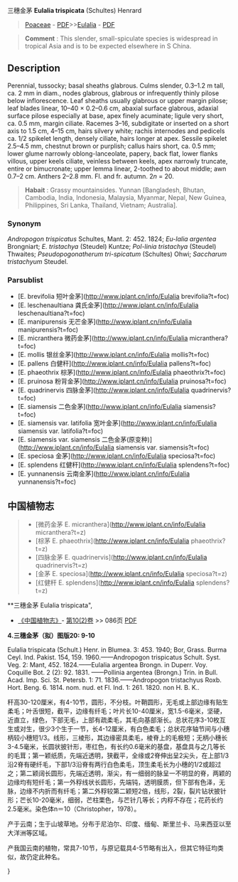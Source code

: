 三穗金茅 **Eulalia trispicata** (Schultes) Henrard

> [Poaceae](http://www.iplant.cn/info/Poaceae?t=foc) - [PDF](http://www.iplant.cn/foc/pdf/Poaceae.pdf)>>[Eulalia](http://www.iplant.cn/info/Eulalia?t=foc) - [PDF](http://www.iplant.cn/foc/pdf/Eulalia.pdf)


> **Comment** : 
> This slender, small-spiculate species is widespread in tropical Asia and is to be expected elsewhere in S China.

## Description

Perennial, tussocky; basal sheaths glabrous. Culms slender, 0.3–1.2 m tall, ca. 2 mm in diam., nodes glabrous, glabrous or infrequently thinly pilose below inflorescence. Leaf sheaths usually glabrous or upper margin pilose; leaf blades linear, 10–40 × 0.2–0.6 cm, abaxial surface glabrous, adaxial surface pilose especially at base, apex finely acuminate; ligule very short, ca. 0.5 mm, margin ciliate. Racemes 3–16, subdigitate or inserted on a short axis to 1.5 cm, 4–15 cm, hairs silvery white; rachis internodes and pedicels ca. 1/2 spikelet length, densely ciliate, hairs longer at apex. Sessile spikelet 2.5–4.5 mm, chestnut brown or purplish; callus hairs short, ca. 0.5 mm; lower glume narrowly oblong-lanceolate, papery, back flat, lower flanks villous, upper keels ciliate, veinless between keels, apex narrowly truncate, entire or bimucronate; upper lemma linear, 2-toothed to about middle; awn 0.7–2 cm. Anthers 2–2.8 mm. Fl. and fr. autumn. 2*n* = 20.


> **Habait** : 
> Grassy mountainsides. Yunnan [Bangladesh, Bhutan, Cambodia, India, Indonesia, Malaysia, Myanmar, Nepal, New Guinea, Philippines, Sri Lanka, Thailand, Vietnam; Australia].

### Synonym
*Andropogon trispicatus* Schultes, Mant. 2: 452. 1824; *Eu-lalia argentea* Brongniart; *E. tristachya* (Steudel) Kuntze; *Pol-linia tristachya* (Steudel) Thwaites; *Pseudopogonatherum tri-spicatum* (Schultes) Ohwi; *Saccharum tristachyum* Steudel.



### Parsublist

* [E.  brevifolia  短叶金茅](http://www.iplant.cn/info/Eulalia brevifolia?t=foc)
* [E.  leschenaultiana  龚氏金茅](http://www.iplant.cn/info/Eulalia leschenaultiana?t=foc)
* [E.  manipurensis  无芒金茅](http://www.iplant.cn/info/Eulalia manipurensis?t=foc)
* [E.  micranthera  微药金茅](http://www.iplant.cn/info/Eulalia micranthera?t=foc)
* [E.  mollis  银丝金茅](http://www.iplant.cn/info/Eulalia mollis?t=foc)
* [E.  pallens  白健秆](http://www.iplant.cn/info/Eulalia pallens?t=foc)
* [E.  phaeothrix  棕茅](http://www.iplant.cn/info/Eulalia phaeothrix?t=foc)
* [E.  pruinosa  粉背金茅](http://www.iplant.cn/info/Eulalia pruinosa?t=foc)
* [E.  quadrinervis  四脉金茅](http://www.iplant.cn/info/Eulalia quadrinervis?t=foc)
* [E.  siamensis  二色金茅](http://www.iplant.cn/info/Eulalia siamensis?t=foc)
* [E.  siamensis var. latifolia  宽叶金茅](http://www.iplant.cn/info/Eulalia siamensis var. latifolia?t=foc)
* [E.  siamensis var. siamensis  二色金茅(原变种)](http://www.iplant.cn/info/Eulalia siamensis var. siamensis?t=foc)
* [E.  speciosa  金茅](http://www.iplant.cn/info/Eulalia speciosa?t=foc)
* [E.  splendens  红健秆](http://www.iplant.cn/info/Eulalia splendens?t=foc)
* [E.  yunnanensis  云南金茅](http://www.iplant.cn/info/Eulalia yunnanensis?t=foc)


## 中国植物志

> * [微药金茅  E.  micranthera](http://www.iplant.cn/info/Eulalia micranthera?t=z)
> * [棕茅  E.  phaeothrix](http://www.iplant.cn/info/Eulalia phaeothrix?t=z)
> * [四脉金茅  E.  quadrinervis](http://www.iplant.cn/info/Eulalia quadrinervis?t=z)
> * [金茅  E.  speciosa](http://www.iplant.cn/info/Eulalia speciosa?t=z)
> * [红健秆  E.  splendens](http://www.iplant.cn/info/Eulalia splendens?t=z)


**三穗金茅 Eulalia trispicata",



* [《中国植物志》](http://www.iplant.cn/frps)- [第10(2)卷](http://www.iplant.cn/frps/vol/10(2)) >> 086页 [PDF](http://www.iplant.cn/frps/pdf/10(2)/086.pdf)


**4.三穗金茅（拟）图版20: 9-10**

Eulalia trispicata (Schult.) Henr. in Blumea. 3: 453. 1940; Bor, Grass. Burma Ceyl. Ind. Pakist. 154, 159. 1960.——Andropogon trispicatus Schult. Syst. Veg. 2: Mant, 452. 1824.——Eulalia argentea Brongn. in Duperr. Voy. Coquille Bot. 2 (2): 92. 1831. ——Pollinia argentea (Brongn.) Trin. in Bull. Acad. Imp. Sci. St. Petersb. 1: 71. 1836.——Andropogon tristachyus Roxb. Hort. Beng. 6. 1814. nom. nud. et Fl. Ind. 1: 261. 1820. non H. B. K..

秆高30-120厘米，有4-10节，圆形，不分枝。叶鞘圆形，无毛或上部边缘有贴生柔毛；叶舌很短，截平，边缘有纤毛；叶片长10-40厘米，宽1.5-6毫米，坚硬，近直立，绿色，下部无毛，上部有疏柔毛，其毛向基部渐长。总状花序3-10枚互生或对生，很少3个生于一节，长4-12厘米，有白色柔毛；总状花序轴节间与小穗柄较小穗短1/3。线形，三棱形，其边缘密具柔毛，棱脊上的毛极短；无柄小穗长3-4.5毫米，长圆状披针形，枣红色，有长约0.6毫米的基盘，基盘具与之几等长的毛茸；第一颖纸质，先端近透明，狭截平，全缘或2脊伸出呈2尖头，在上部1/3沿2脊有硬纤毛，下部1/3沿脊有两行白色柔毛，顶生柔毛长为小穗的1/2或超过之；第二颖阔长圆形，先端近透明，渐尖，有一细弱的脉呈一不明显的脊，两颖的边缘均有短纤毛；第一外稃线状长圆形，先端钝，透明膜质，但下部有色泽，无脉，边缘不内折而有纤毛；第二外稃较第二颖短2倍，线形，2裂，裂片钻状披针形；芒长10-20毫米，细弱，芒柱栗色，与芒针几等长；内稃不存在；花药长约2.5毫米。染色体n＝10（Christopher，1978）。

产于云南；生于山坡草地。分布于尼泊尔、印度、缅甸、斯里兰卡、马来西亚以至大洋洲等区域。

产我国云南的植物，常具7-10节，与原记载具4-5节略有出入，但其它特征均类似，故仍定此种名。



}